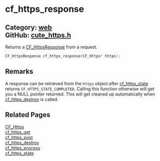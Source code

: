 [](../header.md ':include')

# cf_https_response

Category: [web](/api_reference?id=web)  
GitHub: [cute_https.h](https://github.com/RandyGaul/cute_framework/blob/master/include/cute_https.h)  
---

Returns a [CF_HttpsResponse](/web/cf_httpsresponse.md) from a request.

```cpp
CF_HttpsResponse cf_https_response(CF_Https* https);
```

## Remarks

A response can be retrieved from the `https` object after [cf_https_state](/web/cf_https_state.md) returns `CF_HTTPS_STATE_COMPLETED`.
Calling this function otherwise will get you a NULL pointer returned. This will get cleaned up automatically
when [cf_https_destroy](/web/cf_https_destroy.md) is called.

## Related Pages

[CF_Https](/web/cf_https.md)  
[cf_https_get](/web/cf_https_get.md)  
[cf_https_post](/web/cf_https_post.md)  
[cf_https_destroy](/web/cf_https_destroy.md)  
[cf_https_process](/web/cf_https_process.md)  
[cf_https_state](/web/cf_https_state.md)  
